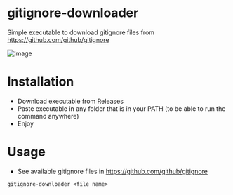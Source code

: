# gitignore-downloader
Simple executable to download gitignore files from https://github.com/github/gitignore

![image](https://user-images.githubusercontent.com/14078661/86989023-e6724300-c16f-11ea-8f91-81c234351d17.png)


# Installation
- Download executable from Releases
- Paste executable in any folder that is in your PATH (to be able to run the command anywhere)
- Enjoy

# Usage

- See available gitignore files in https://github.com/github/gitignore

```
gitignore-downloader <file name>
```
